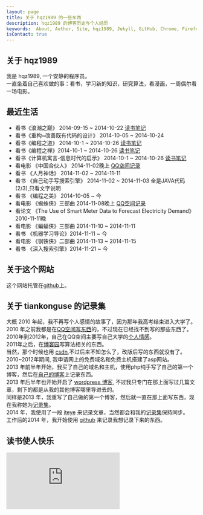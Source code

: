```yaml
---
layout: page
title: 关于 hqz1989 的一些东西
description: hqz1989 的博客历史与个人经历
keywords:  About, Author, Site, hqz1989, Jekyll, GitHub, Chrome, Firefox, Safari, IE, MS, Contact, Change, Log, SEO
isContact: true
---
```


## 关于 hqz1989

我是 hqz1989, 一个安静的程序员。  
一直坐着自己喜欢做的事：看书，学习新的知识，研究算法，看漫画，一周偶尔看一场电影。


## 最近生活

* 看书《浪潮之巅》 2014-09-15 ~ 2014-10-22 [读书笔记][On-Top-of-Tides]
* 看书《重构~改善既有代码的设计》 2014-10-05 ~ 2014-10-24 
* 看书《编程之道》 2014-10-1 ~ 2014-10-26 [读书笔记][the-tao-of-programming]
* 看书《编程之禅》2014-10-1 ~ 2014-10-26  [读书笔记][the-ten-of-programming]
* 看书《计算机寓言-信息时代的启示》 2014-10-1 ~ 2014-10-26 [读书笔记][Computer-Parables-Enlightenment-in-the-Information-Age]
* 看电影 《中国合伙人》 2014-11-02晚上 [QQ空间记录][qzone-china-people]
* 看书 《人月神话》 2014-11-02 ~ 2014-11-11
* 看书 《自己动手写搜索引擎》 2014-11-02 ~ 2014-11-03 全是JAVA代码(2/3),只看文字说明
* 看书 《编程之美》 2014-10-05 ~ 今
* 看电影 《蜘蛛侠》三部曲 2014-11-08晚上 [QQ空间记录][5a55f12fd7055f54d7060400]
* 看论文 《The Use of Smart Meter Data to Forecast Electricity Demand》 2010-11-11晚
* 看电影 《蝙蝠侠》三部曲 2014-11-10 ~ 2014-11-11 
* 看书 《机器学习导论》2014-11-11 ~ 今
* 看电影 《钢铁侠》二部曲 2014-11-13 ~ 2014-11-15 
* 看书 《深入搜索引擎》2014-11-21 ~ 今


## 关于这个网站

这个网站托管在[github][github-tiankonguse]上。   


## 关于 tiankonguse 的记录集

大概 2010 年起，我不再写个人感情的故事了，因为那年我高考结束进入大学了。    
2010 年之前我都是在[QQ空间写东西][qzone]的，不过现在已经找不到写的那些东西了。    
2010年到2012年，自己在QQ空间主要写自己大学的[个人情感][qzone]。    
2011年之后，在[博客园][cnblogs]写算法相关的东西。    
当然，那个时候也用 [csdn][],不过后来不知怎么了，改版后写的东西就没有了。 
2010~2012年期间, 我申请网上的免费域名和免费主机搭建了asp网站。  
2013 年前半年开始，我买了自己的域名和主机，使用php纯手写了自己的第一个博客，然后在[自己的博客][firstblog]上记录东西。    
2013 年后半年也开始开启了 [wordpress 博客][wordpress], 不过我只专门在那上面写过几篇文章，剩下的都是从我的其他博客哪里导进去的。    
同样是2013 年，我重写了自己做的第一个博客，然后就一直在那上面写东西，现在我称她为[记录集][record]。    
2014 年，我使用了一段 [iteye][] 来记录文章，当然都会和我的[记录集][record]保持同步。    
工作后的2014 年，我开始使用 [github][] 来记录我想记录下来的东西。    


## 读书使人快乐

![book-list][]


[5a55f12fd7055f54d7060400]: http://user.qzone.qq.com/804345178/mood/5a55f12fd7055f54d7060400.1
[book-list]: http://tiankonguse.com/lab/cloudLink/baidupan.php?url=/1915453531/430766252.png
[qzone-china-people]: http://user.qzone.qq.com/804345178/mood/5a55f12f770d55540bcc0300.
[github-tiankonguse]: https://github.com/tiankonguse/tiankonguse.github.io
[Computer-Parables-Enlightenment-in-the-Information-Age]: http://github.tiankonguse.com/blog/2014/11/01/Computer-Parables-Enlightenment-in-the-Information-Age/
[the-ten-of-programming]: http://github.tiankonguse.com/blog/2014/10/31/the-ten-of-programming/
[the-tao-of-programming]: http://github.tiankonguse.com/blog/2014/10/29/the-tao-of-programming/
[csdn]: http://blog.csdn.net/tiankonguse
[github]: http://github.tiankonguse.com/
[iteye]: http://tiankonguse.iteye.com/
[record]: http://tiankonguse.com/record/
[wordpress]: http://tiankonguse.com/blog/
[firstblog]: http://tiankonguse.com/firstblog/
[cnblogs]: http://www.cnblogs.com/tiankonguse/
[qzone]: http://user.qzone.qq.com/804345178/
[On-Top-of-Tides]: http://github.tiankonguse.com/blog/2014/10/22/On-Top-of-Tides/
